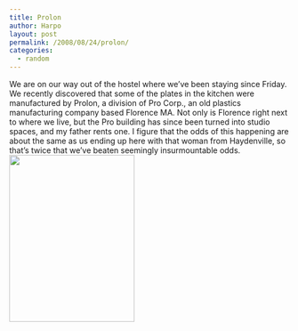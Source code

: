 ```yaml
---
title: Prolon
author: Harpo
layout: post
permalink: /2008/08/24/prolon/
categories:
  - random
---
```

We are on our way out of the hostel where we&#8217;ve been staying since Friday. We recently discovered that some of the plates in the kitchen were manufactured by Prolon, a division of Pro Corp., an old plastics manufacturing company based Florence MA. Not only is Florence right next to where we live, but the Pro building has since been turned into studio spaces, and my father rents one. I figure that the odds of this happening are about the same as us ending up here with that woman from Haydenville, so that&#8217;s twice that we&#8217;ve beaten seemingly insurmountable odds.  
[<img src="http://harpojaeger.github.io/wp-content/uploads/2008/08/img_0124-225x300.jpg" alt="" width="225" height="300" />][1]

 [1]: http://harpojaeger.github.io/wp-content/uploads/2008/08/img_0124.jpg
